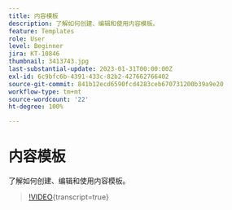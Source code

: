 ```yaml
---
title: 内容模板
description: 了解如何创建、编辑和使用内容模板。
feature: Templates
role: User
level: Beginner
jira: KT-10846
thumbnail: 3413743.jpg
last-substantial-update: 2023-01-31T00:00:00Z
exl-id: 6c9bfc6b-4391-433c-82b2-427662766402
source-git-commit: 841b12ecd6590fcd4283ceb670731200b39a9e20
workflow-type: tm+mt
source-wordcount: '22'
ht-degree: 100%

---
```


# 内容模板

了解如何创建、编辑和使用内容模板。

>[!VIDEO](https://video.tv.adobe.com/v/3413743?quality=12&learn=on){transcript=true}
